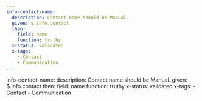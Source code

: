```yaml
---
info-contact-name:
  description: Contact name should be Manual.
  given: $.info.contact
  then:
    field: name
    function: truthy
  x-status: validated
  x-tags:
    - Contact
    - Communication    
...
```

info-contact-name:
  description: Contact name should be Manual.
  given: $.info.contact
  then:
    field: name
    function: truthy
  x-status: validated
  x-tags:
    - Contact
    - Communication    
